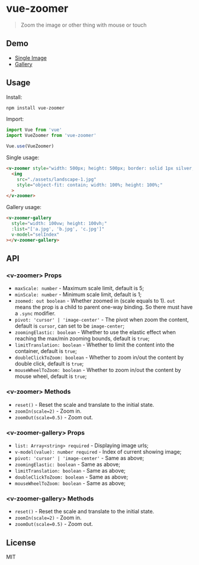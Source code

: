 # vue-zoomer

> Zoom the image or other thing with mouse or touch

## Demo

- [Single Image](https://unpkg.com/vue-zoomer/dist/demo/basic.html)
- [Gallery](https://unpkg.com/vue-zoomer/dist/demo/gallery.html)

## Usage

Install:

```bash
npm install vue-zoomer
```

Import:

```js
import Vue from 'vue'
import VueZoomer from 'vue-zoomer'

Vue.use(VueZoomer)
```

Single usage:

```html
<v-zoomer style="width: 500px; height: 500px; border: solid 1px silver;">
  <img
    src="./assets/landscape-1.jpg"
    style="object-fit: contain; width: 100%; height: 100%;"
  >
</v-zoomer>
```

Gallery usage:

```html
<v-zoomer-gallery
  style="width: 100vw; height: 100vh;"
  :list="['a.jpg', 'b.jpg', 'c.jpg']"
  v-model="selIndex"
></v-zoomer-gallery>
```

## API

### &lt;v-zoomer&gt; Props

- `maxScale: number` - Maximum scale limit, default is 5;
- `minScale: number` - Minimum scale limit, default is 1;
- `zoomed: out boolean` - Whether zoomed in (scale equals to 1). `out` means the prop is a child to parent one-way binding. So there must have a `.sync` modifier.
- `pivot: 'cursor' | 'image-center'` - The pivot when zoom the content, default is `cursor`, can set to be `image-center`;
- `zoomingElastic: boolean` - Whether to use the elastic effect when reaching the max/min zooming bounds, default is `true`;
- `limitTranslation: boolean` - Whether to limit the content into the container, default is `true`;
- `doubleClickToZoom: boolean` - Whether to zoom in/out the content by double click, default is `true`;
- `mouseWheelToZoom: boolean` - Whether to zoom in/out the content by mouse wheel, default is `true`;

### &lt;v-zoomer&gt; Methods

- `reset()` - Reset the scale and translate to the initial state.
- `zoomIn(scale=2)` - Zoom in.
- `zoomOut(scale=0.5)` - Zoom out.

### &lt;v-zoomer-gallery&gt; Props

- `list: Array<string> required` - Displaying image urls;
- `v-model(value): number required` - Index of current showing image;
- `pivot: 'cursor' | 'image-center'` - Same as above;
- `zoomingElastic: boolean` - Same as above;
- `limitTranslation: boolean` - Same as above;
- `doubleClickToZoom: boolean` - Same as above;
- `mouseWheelToZoom: boolean` - Same as above;

### &lt;v-zoomer-gallery&gt; Methods

- `reset()` - Reset the scale and translate to the initial state.
- `zoomIn(scale=2)` - Zoom in.
- `zoomOut(scale=0.5)` - Zoom out.

## License

MIT
